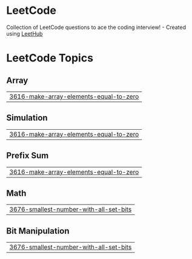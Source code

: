 # LeetCode
Collection of LeetCode questions to ace the coding interview! - Created using [LeetHub](https://github.com/QasimWani/LeetHub)

<!---LeetCode Topics Start-->
# LeetCode Topics
## Array
|  |
| ------- |
| [3616-make-array-elements-equal-to-zero](https://github.com/thanzeelhassan/LeetCode/tree/master/3616-make-array-elements-equal-to-zero) |
## Simulation
|  |
| ------- |
| [3616-make-array-elements-equal-to-zero](https://github.com/thanzeelhassan/LeetCode/tree/master/3616-make-array-elements-equal-to-zero) |
## Prefix Sum
|  |
| ------- |
| [3616-make-array-elements-equal-to-zero](https://github.com/thanzeelhassan/LeetCode/tree/master/3616-make-array-elements-equal-to-zero) |
## Math
|  |
| ------- |
| [3676-smallest-number-with-all-set-bits](https://github.com/thanzeelhassan/LeetCode/tree/master/3676-smallest-number-with-all-set-bits) |
## Bit Manipulation
|  |
| ------- |
| [3676-smallest-number-with-all-set-bits](https://github.com/thanzeelhassan/LeetCode/tree/master/3676-smallest-number-with-all-set-bits) |
<!---LeetCode Topics End-->
